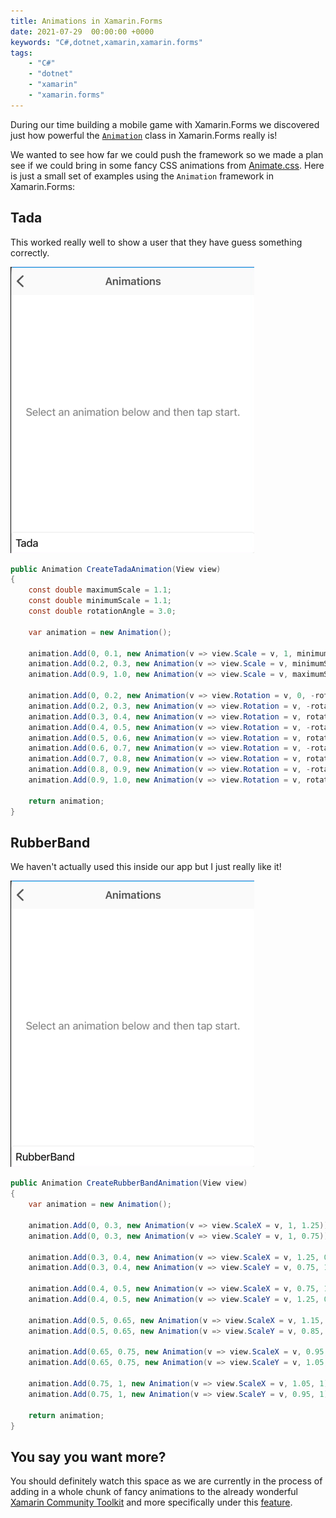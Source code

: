 ```yaml
---
title: Animations in Xamarin.Forms
date: 2021-07-29  00:00:00 +0000
keywords: "C#,dotnet,xamarin,xamarin.forms"
tags:
    - "C#"
    - "dotnet"
    - "xamarin"
    - "xamarin.forms"
---
```

During our time building a mobile game with Xamarin.Forms we discovered just how powerful the [`Animation`](https://docs.microsoft.com/en-us/xamarin/xamarin-forms/user-interface/animation/custom) class in Xamarin.Forms really is!

We wanted to see how far we could push the framework so we made a plan see if we could bring in some fancy CSS animations from [Animate.css](https://animate.style). Here is just a small set of examples using the `Animation` framework in Xamarin.Forms:

## Tada

This worked really well to show a user that they have guess something correctly.

![tada animation](/images/2021-07-29-animations-in-xamarin-forms/tada.gif)

```csharp
public Animation CreateTadaAnimation(View view)
{
    const double maximumScale = 1.1;
    const double minimumScale = 1.1;
    const double rotationAngle = 3.0;

    var animation = new Animation();

    animation.Add(0, 0.1, new Animation(v => view.Scale = v, 1, minimumScale));
    animation.Add(0.2, 0.3, new Animation(v => view.Scale = v, minimumScale, maximumScale));
    animation.Add(0.9, 1.0, new Animation(v => view.Scale = v, maximumScale, 1));

    animation.Add(0, 0.2, new Animation(v => view.Rotation = v, 0, -rotationAngle));
    animation.Add(0.2, 0.3, new Animation(v => view.Rotation = v, -rotationAngle, rotationAngle));
    animation.Add(0.3, 0.4, new Animation(v => view.Rotation = v, rotationAngle, -rotationAngle));
    animation.Add(0.4, 0.5, new Animation(v => view.Rotation = v, -rotationAngle, rotationAngle));
    animation.Add(0.5, 0.6, new Animation(v => view.Rotation = v, rotationAngle, -rotationAngle));
    animation.Add(0.6, 0.7, new Animation(v => view.Rotation = v, -rotationAngle, rotationAngle));
    animation.Add(0.7, 0.8, new Animation(v => view.Rotation = v, rotationAngle, -rotationAngle));
    animation.Add(0.8, 0.9, new Animation(v => view.Rotation = v, -rotationAngle, rotationAngle));
    animation.Add(0.9, 1.0, new Animation(v => view.Rotation = v, rotationAngle, 0));

    return animation;
}
```

## RubberBand

We haven't actually used this inside our app but I just really like it!

![rubber band animation](/images/2021-07-29-animations-in-xamarin-forms/rubberband.gif)

```csharp
public Animation CreateRubberBandAnimation(View view)
{
    var animation = new Animation();

    animation.Add(0, 0.3, new Animation(v => view.ScaleX = v, 1, 1.25));
    animation.Add(0, 0.3, new Animation(v => view.ScaleY = v, 1, 0.75));

    animation.Add(0.3, 0.4, new Animation(v => view.ScaleX = v, 1.25, 0.75));
    animation.Add(0.3, 0.4, new Animation(v => view.ScaleY = v, 0.75, 1.25));

    animation.Add(0.4, 0.5, new Animation(v => view.ScaleX = v, 0.75, 1.15));
    animation.Add(0.4, 0.5, new Animation(v => view.ScaleY = v, 1.25, 0.85));

    animation.Add(0.5, 0.65, new Animation(v => view.ScaleX = v, 1.15, 0.95));
    animation.Add(0.5, 0.65, new Animation(v => view.ScaleY = v, 0.85, 1.05));

    animation.Add(0.65, 0.75, new Animation(v => view.ScaleX = v, 0.95, 1.05));
    animation.Add(0.65, 0.75, new Animation(v => view.ScaleY = v, 1.05, 0.95));

    animation.Add(0.75, 1, new Animation(v => view.ScaleX = v, 1.05, 1));
    animation.Add(0.75, 1, new Animation(v => view.ScaleY = v, 0.95, 1));

    return animation;
}
```

## You say you want more?

You should definitely watch this space as we are currently in the process of adding in a whole chunk of fancy animations to the already wonderful [Xamarin Community Toolkit](https://github.com/xamarin/XamarinCommunityToolkit) and more specifically under this [feature](https://github.com/xamarin/XamarinCommunityToolkit/issues/1447).